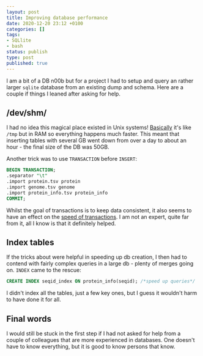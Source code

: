 ```yaml
---
layout: post
title: Improving database performance
date: 2020-12-20 23:12 +0100
categories: []
tags:
- SQLlite
- bash
status: publish
type: post
published: true
---
```


I am a bit of a DB n00b but for a project I had to setup and query an rather larger `sqlite` database from an existing dump and schema. Here are a couple if things I leaned after asking for help.

## /dev/shm/

I had no idea this magical place existed in Unix systems! [Basically](https://www.cyberciti.biz/tips/what-is-devshm-and-its-practical-usage.html) it's like `/tmp` but in RAM so everything happens much faster. This meant that inserting tables with several GB went down from over a day to about an hour - the final size of the DB was 50GB.

Another trick was to use `TRANSACTION` before `INSERT`:

```sql
BEGIN TRANSACTION;
.separator "\t"
.import protein.tsv protein
.import genome.tsv genome
.import protein_info.tsv protein_info
COMMIT;
```

Whilst the goal of transactions is to keep data consistent, it also seems to have an effect on the [speed of transactions](https://medium.com/factory-mind/speed-up-sql-bulk-insert-with-transactions-52b36bcc03a3). I am not an expert, quite far from it, all I know is that it definitely helped.

## Index tables

If the tricks about were helpful in speeding up db creation, I then had to contend with fairly complex queries in a large db - plenty of merges going on. `INDEX` came to the rescue:

```sql
CREATE INDEX seqid_index ON protein_info(seqid); /*speed up queries*/
```

I didn't index all the tables, just a few key ones, but I guess it wouldn't harm to have done it for all.

## Final words

I would still be stuck in the first step if I had not asked for help from a couple of colleagues that are more experienced in databases. One doesn't have to know everything, but it is good to know persons that know.